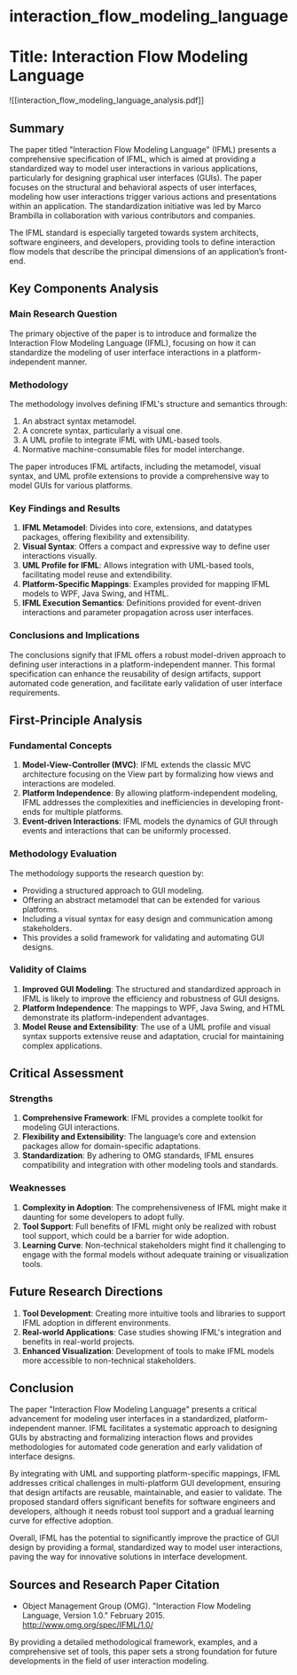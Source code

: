 # interaction_flow_modeling_language

# Title: Interaction Flow Modeling Language
![[interaction_flow_modeling_language_analysis.pdf]]

## Summary

The paper titled "Interaction Flow Modeling Language" (IFML) presents a comprehensive specification of IFML, which is aimed at providing a standardized way to model user interactions in various applications, particularly for designing graphical user interfaces (GUIs). The paper focuses on the structural and behavioral aspects of user interfaces, modeling how user interactions trigger various actions and presentations within an application. The standardization initiative was led by Marco Brambilla in collaboration with various contributors and companies.

The IFML standard is especially targeted towards system architects, software engineers, and developers, providing tools to define interaction flow models that describe the principal dimensions of an application’s front-end.

## Key Components Analysis

### Main Research Question

The primary objective of the paper is to introduce and formalize the Interaction Flow Modeling Language (IFML), focusing on how it can standardize the modeling of user interface interactions in a platform-independent manner.

### Methodology

The methodology involves defining IFML's structure and semantics through:
1. An abstract syntax metamodel.
2. A concrete syntax, particularly a visual one.
3. A UML profile to integrate IFML with UML-based tools.
4. Normative machine-consumable files for model interchange.

The paper introduces IFML artifacts, including the metamodel, visual syntax, and UML profile extensions to provide a comprehensive way to model GUIs for various platforms.

### Key Findings and Results

1. **IFML Metamodel**: Divides into core, extensions, and datatypes packages, offering flexibility and extensibility.
2. **Visual Syntax**: Offers a compact and expressive way to define user interactions visually.
3. **UML Profile for IFML**: Allows integration with UML-based tools, facilitating model reuse and extendibility.
4. **Platform-Specific Mappings**: Examples provided for mapping IFML models to WPF, Java Swing, and HTML.
5. **IFML Execution Semantics**: Definitions provided for event-driven interactions and parameter propagation across user interfaces.

### Conclusions and Implications

The conclusions signify that IFML offers a robust model-driven approach to defining user interactions in a platform-independent manner. This formal specification can enhance the reusability of design artifacts, support automated code generation, and facilitate early validation of user interface requirements.

## First-Principle Analysis

### Fundamental Concepts

1. **Model-View-Controller (MVC)**: IFML extends the classic MVC architecture focusing on the View part by formalizing how views and interactions are modeled.
2. **Platform Independence**: By allowing platform-independent modeling, IFML addresses the complexities and inefficiencies in developing front-ends for multiple platforms.
3. **Event-driven Interactions**: IFML models the dynamics of GUI through events and interactions that can be uniformly processed.

### Methodology Evaluation

The methodology supports the research question by:
- Providing a structured approach to GUI modeling.
- Offering an abstract metamodel that can be extended for various platforms.
- Including a visual syntax for easy design and communication among stakeholders.
- This provides a solid framework for validating and automating GUI designs.

### Validity of Claims

1. **Improved GUI Modeling**: The structured and standardized approach in IFML is likely to improve the efficiency and robustness of GUI designs.
2. **Platform Independence**: The mappings to WPF, Java Swing, and HTML demonstrate its platform-independent advantages.
3. **Model Reuse and Extensibility**: The use of a UML profile and visual syntax supports extensive reuse and adaptation, crucial for maintaining complex applications.

## Critical Assessment

### Strengths

1. **Comprehensive Framework**: IFML provides a complete toolkit for modeling GUI interactions.
2. **Flexibility and Extensibility**: The language’s core and extension packages allow for domain-specific adaptations.
3. **Standardization**: By adhering to OMG standards, IFML ensures compatibility and integration with other modeling tools and standards.

### Weaknesses

1. **Complexity in Adoption**: The comprehensiveness of IFML might make it daunting for some developers to adopt fully.
2. **Tool Support**: Full benefits of IFML might only be realized with robust tool support, which could be a barrier for wide adoption.
3. **Learning Curve**: Non-technical stakeholders might find it challenging to engage with the formal models without adequate training or visualization tools.

## Future Research Directions

1. **Tool Development**: Creating more intuitive tools and libraries to support IFML adoption in different environments.
2. **Real-world Applications**: Case studies showing IFML's integration and benefits in real-world projects.
3. **Enhanced Visualization**: Development of tools to make IFML models more accessible to non-technical stakeholders.

## Conclusion

The paper "Interaction Flow Modeling Language" presents a critical advancement for modeling user interfaces in a standardized, platform-independent manner. IFML facilitates a systematic approach to designing GUIs by abstracting and formalizing interaction flows and provides methodologies for automated code generation and early validation of interface designs.

By integrating with UML and supporting platform-specific mappings, IFML addresses critical challenges in multi-platform GUI development, ensuring that design artifacts are reusable, maintainable, and easier to validate. The proposed standard offers significant benefits for software engineers and developers, although it needs robust tool support and a gradual learning curve for effective adoption.

Overall, IFML has the potential to significantly improve the practice of GUI design by providing a formal, standardized way to model user interactions, paving the way for innovative solutions in interface development.

## Sources and Research Paper Citation

- Object Management Group (OMG). "Interaction Flow Modeling Language, Version 1.0." February 2015. http://www.omg.org/spec/IFML/1.0/

By providing a detailed methodological framework, examples, and a comprehensive set of tools, this paper sets a strong foundation for future developments in the field of user interaction modeling.